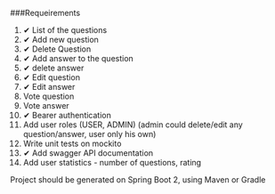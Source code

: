 ###Requeirements
1. ✔ List of the questions
2. ✔ Add new question
3. ✔ Delete Question
4. ✔ Add answer to the question
5. ✔ delete answer
6. ✔ Edit question
7. ✔ Edit answer
8. Vote question
9. Vote answer
10. ✔ Bearer authentication 
11. Add user roles (USER, ADMIN) (admin could delete/edit any question/answer, user only his own)
12. Write unit tests on mockito
13. ✔  Add swagger API documentation
14. Add user statistics - number of questions, rating

Project should be generated on Spring Boot 2, using Maven or Gradle
